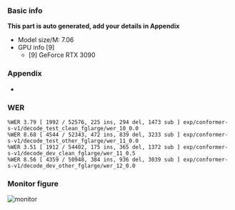 ### Basic info

**This part is auto generated, add your details in Appendix**

* Model size/M: 7.06
* GPU info \[9\]
  * \[9\] GeForce RTX 3090

### Appendix

* 

### WER
```
%WER 3.79 [ 1992 / 52576, 225 ins, 294 del, 1473 sub ] exp/conformer-s-v1/decode_test_clean_fglarge/wer_10_0.0
%WER 8.68 [ 4544 / 52343, 472 ins, 839 del, 3233 sub ] exp/conformer-s-v1/decode_test_other_fglarge/wer_11_0.0
%WER 3.51 [ 1912 / 54402, 175 ins, 365 del, 1372 sub ] exp/conformer-s-v1/decode_dev_clean_fglarge/wer_11_0.5
%WER 8.56 [ 4359 / 50948, 384 ins, 936 del, 3039 sub ] exp/conformer-s-v1/decode_dev_other_fglarge/wer_12_0.0
```

### Monitor figure
![monitor](./monitor.png)
